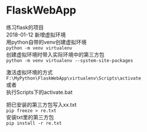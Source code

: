 # FlaskWebApp
练习flask的项目  
2018-01-12 新增虚拟环境  
用python自带的venv创建虚拟环境  
```python -m venv virtualenv```  
创建虚拟环境时带入实际环境中的第三方包  
```python -m venv virtualenv --system-site-packages```  

激活虚拟环境的方式  
```F:\MyPython\FlaskWebApp\virtualenv\Scripts\activate```   
或者  
执行Scripts下的activate.bat  

把已安装的第三方包写入xx.txt  
```pip freeze > re.txt```   
安装txt里的第三方包  
```pip install -r re.txt```  

